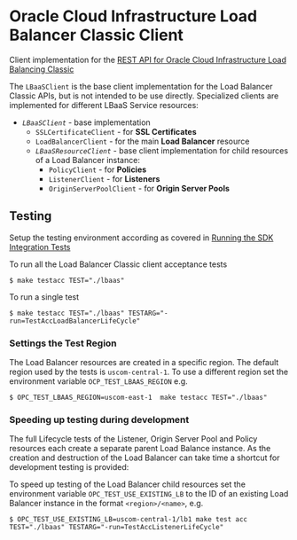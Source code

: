 Oracle Cloud Infrastructure Load Balancer Classic Client
========================================================

Client implementation for the [REST API for Oracle Cloud Infrastructure Load Balancing Classic](https://docs.oracle.com/en/cloud/iaas/load-balancer-cloud/lbrap/op-vlbrs-compute_region-virtual_load_balancer_resource_id-originserverpools-post.html)

The `LBaaSClient` is the base client implementation for the Load Balancer Classic APIs, but is not intended to be use directly. Specialized clients are implemented for different LBaaS Service resources:

- *`LBaaSClient`* - base implementation
  - `SSLCertificateClient` - for **SSL Certificates**
  - `LoadBalancerClient` - for the main **Load Balancer** resource
  - *`LBaaSResourceClient`* - base client implementation for child resources of a Load Balancer instance:
    - `PolicyClient` - for **Policies**
    - `ListenerClient` - for **Listeners**
    - `OriginServerPoolClient` - for **Origin Server Pools**


Testing
-------

Setup the testing environment according as covered in [Running the SDK Integration Tests](../README.md#running-the-sdk-integration-tests)

To run all the Load Balancer Classic client acceptance tests

```
$ make testacc TEST="./lbaas"
```

To run a single test

```
$ make testacc TEST="./lbaas" TESTARG="-run=TestAccLoadBalancerLifeCycle"
```

### Settings the Test Region

The Load Balancer resources are created in a specific region. The default region used by the tests is `uscom-central-1`. To use a different region set the environment variable `OCP_TEST_LBAAS_REGION` e.g.

```
$ OPC_TEST_LBAAS_REGION=uscom-east-1  make testacc TEST="./lbaas"
```


### Speeding up testing during development

The full Lifecycle tests of the Listener, Origin Server Pool and Policy resources each create a separate parent Load Balance instance.  As the creation and destruction of the Load Balancer can take time a shortcut for development testing is provided:

To speed up testing of the Load Balancer child resources set the environment variable `OPC_TEST_USE_EXISTING_LB` to the ID of an existing Load Balancer instance in the format `<region>/<name>`, e.g.

```
$ OPC_TEST_USE_EXISTING_LB=uscom-central-1/lb1 make test acc TEST="./lbaas" TESTARG="-run=TestAccListenerLifeCycle"
```
